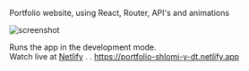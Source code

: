 Portfolio website,
using React, Router, API's and animations


<img src="https://i.postimg.cc/SsPt34Qy/image.png" alt="screenshot">

Runs the app in the development mode.\
Watch live at [Netlify](https://portfolio-shlomi-y-dt.netlify.app)
.
.
https://portfolio-shlomi-y-dt.netlify.app

